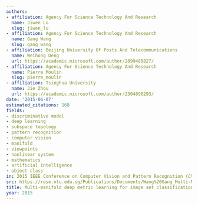 ```yaml
---
authors:
- affiliation: Agency For Science Technology And Research
  name: Jiwen Lu
  slug: jiwen_lu
- affiliation: Agency For Science Technology And Research
  name: Gang Wang
  slug: gang_wang
- affiliation: Beijing University Of Posts And Telecommunications
  name: Weihong Deng
  url: https://academic.microsoft.com/author/2099485827/
- affiliation: Agency For Science Technology And Research
  name: Pierre Moulin
  slug: pierre_moulin
- affiliation: Tsinghua University
  name: Jie Zhou
  url: https://academic.microsoft.com/author/2304890293/
date: '2015-06-07'
estimated_citations: 168
fields:
- discriminative model
- deep learning
- subspace topology
- pattern recognition
- computer vision
- manifold
- viewpoints
- nonlinear system
- mathematics
- artificial intelligence
- object class
in: 2015 IEEE Conference on Computer Vision and Pattern Recognition (CVPR)
src: https://rose.ntu.edu.sg/Publications/Documents/Wang%20Gang_Multi-Manifold%20Deep%20Learning%20for%20Image%20Set%20Classification.pdf
title: Multi-manifold deep metric learning for image set classification
year: 2015
---
```

